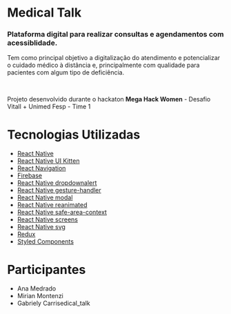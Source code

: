 # Medical Talk

<h3>Plataforma digital para realizar consultas e agendamentos com acessiblidade.</h3>
<p>Tem como principal objetivo a digitalização do atendimento e potencializar o cuidado médico à distância e, principalmente com qualidade para pacientes com algum tipo de deficiência.</p>
<br/>
<p>Projeto desenvolvido durante o hackaton <b>Mega Hack Women</b> - Desafio Vitall + Unimed Fesp - Time 1</p>

# Tecnologias Utilizadas

- <a href="https://reactnative.dev/docs/getting-started">React Native</a>
- <a href="https://akveo.github.io/react-native-ui-kitten/docs/">React Native UI Kitten</a>
- <a href="https://reactnavigation.org/docs/getting-started">React Navigation</a>
- <a href="https://firebase.google.com/docs">Firebase</a>
- <a href="https://www.npmjs.com/package/react-native-dropdownalert">React Native dropdownalert</a>
- <a href="https://docs.swmansion.com/react-native-gesture-handler/docs/">React Native gesture-handler</a>
- <a href="https://github.com/react-native-community/react-native-modal">React Native modal</a>
- <a href="https://github.com/software-mansion/react-native-reanimated">React Native reanimated</a>
- <a href="https://github.com/th3rdwave/react-native-safe-area-context">React Native safe-area-context</a>
- <a href="https://github.com/software-mansion/react-native-screens">React Native screens</a>
- <a href="https://github.com/react-native-community/react-native-svg">React Native svg</a>
- <a href="https://redux.js.org/introduction/getting-started">Redux</a>
- <a href="https://styled-components.com/docs">Styled Components</a>

# Participantes

- Ana Medrado
- Mirian Montenzi
- Gabriely Carrisedical_talk
